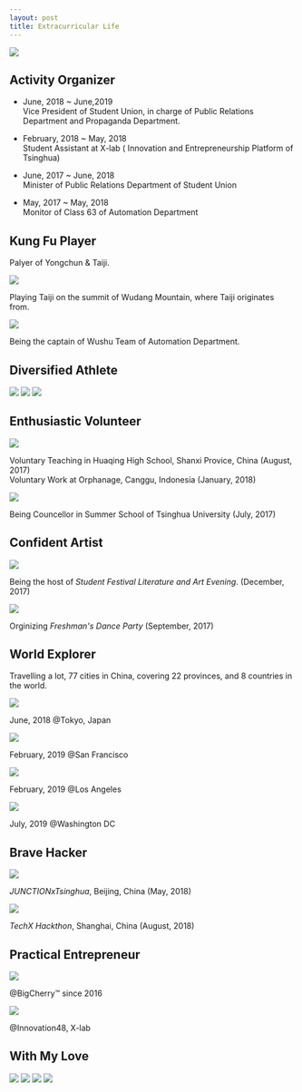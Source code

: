 ```yaml
---
layout: post
title: Extracurricular Life
---
```

<img src="/images/fulls/brilliant.jpg" class="fit image"> 

## Activity Organizer

* June, 2018  ~  June,2019<br>Vice President of Student Union, in charge of Public Relations Department and Propaganda Department. 

* February, 2018  ~  May, 2018<br>Student Assistant at X-lab ( Innovation and Entrepreneurship Platform of Tsinghua)<br>

* June, 2017  ~  June, 2018<br>Minister of Public Relations Department of Student Union

* May, 2017  ~  May, 2018<br>Monitor of Class 63 of Automation Department


## Kung Fu Player

Palyer of Yongchun & Taiji.

<img src="/images/fulls/taiji1.jpg" class="fit image"> 

Playing Taiji on the summit of Wudang Mountain, where Taiji originates from.

<img src="/images/fulls/taiji2.jpeg" class="fit image"> 

Being the captain of Wushu Team of Automation Department.

## Diversified Athlete

<img src="/images/fulls/Dive.jpg" class="fit image"> 

<img src="/images/fulls/Fence.jpg" class="fit image"> 

<img src="/images/fulls/Shoot.jpg" class="fit image"> 

## Enthusiastic Volunteer

<img src="/images/fulls/voluntary.png" class="fit image"> 

Voluntary Teaching in Huaqing High School, Shanxi Provice, China (August, 2017)<br>Voluntary Work at Orphanage, Canggu, Indonesia (January, 2018)

<img src="/images/fulls/shuxiao.jpg" class="fit image"> 

Being Councellor in Summer School of Tsinghua University (July, 2017)

## Confident Artist

<img src="/images/fulls/host1.jpg" class="fit image"> 

Being the host of *Student Festival Literature and Art Evening*. (December, 2017)

<img src="/images/fulls/dance1.jpg" class="fit image"> 

Orginizing *Freshman's Dance Party* (September, 2017)

## World Explorer

Travelling a lot, 77 cities in China, covering 22 provinces, and 8 countries in the world.

<img src="/images/fulls/Japan.jpg" class="fit image"> 

June, 2018 @Tokyo, Japan

<img src="/images/fulls/SF.jpg" class="fit image"> 

February, 2019 @San Francisco

<img src="/images/fulls/LA.jpg" class="fit image"> 

February, 2019 @Los Angeles

<img src="/images/fulls/LA.jpg" class="fit image"> 

July, 2019 @Washington DC

## Brave Hacker

<img src="/images/fulls/hackthon3.jpg" class="fit image"> 

 *JUNCTIONxTsinghua*, Beijing, China (May, 2018)

<img src="/images/fulls/hackthon4.jpg" class="fit image"> 

*TechX Hackthon*, Shanghai, China (August, 2018)

## Practical Entrepreneur

<img src="/images/fulls/BigCherry.jpg" class="fit image"> 

@BigCherry™️ since 2016

<img src="/images/fulls/innovate48.jpg" class="fit image"> 

@Innovation48, X-lab

## With My Love

<img src="/images/fulls/love1.jpg" class="fit image"> 

<img src="/images/fulls/love.jpg" class="fit image"> 

<img src="/images/fulls/love4.png" class="fit image"> 

<img src="/images/fulls/love5.png" class="fit image"> 